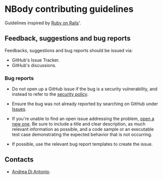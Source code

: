 # NBody contributing guidelines

Guidelines inspired by [Ruby on Rails](https://github.com/rails/rails/blob/main/CONTRIBUTING.md)'.

## Feedback, suggestions and bug reports

Feedbacks, suggestions and bug reports should be issued via:

* GitHub's Issue Tracker.
* GitHub's discussions.

### Bug reports

* Do not open up a GitHub issue if the bug is a security vulnerability, and instead to refer to the [security policy](https://github.com/diantonioandrea/NBody/security/policy).

* Ensure the bug was not already reported by searching on GitHub under [Issues](https://github.com/diantonioandrea/NBody/issues).

* If you're unable to find an open issue addressing the problem, [open a new one](https://github.com/diantonioandrea/NBody/issues/new). Be sure to include a title and clear description, as much relevant information as possible, and a code sample or an executable test case demonstrating the expected behavior that is not occurring.

* If possible, use the relevant bug report templates to create the issue.

## Contacts

* <a href="mailto:mail@diantonioandrea.com?subject=NBody contribution">Andrea Di Antonio</a>.
